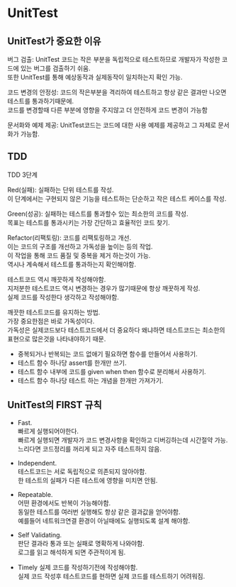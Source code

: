# UnitTest

## UnitTest가 중요한 이유
버그 검출: UnitTest 코드는 작은 부분을 독립적으로 테스트하므로 개발자가 작성한 코드에 있는 버그를 검출하기 쉬움.             
또한 UnitTest를 통해 예상동작과 실제동작이 일치하는지 확인 가능.        
     
코드 변경의 안정성: 코드의 작은부분을 격리하여 테스트하고 항상 같은 결과만 나오면 테스트를 통과하기때문에.    
코드를 변경할때 다른 부분에 영향을 주지않고 더 안전하게 코드 변경이 가능함    
      
문서화와 예제 제공: UnitTest코드는 코드에 대한 사용 예제를 제공하고 그 자체로 문서화가 가능함.     
      
## TDD
    
TDD 3단계       
    
Red(실패): 실패하는 단위 테스트를 작성.   
이 단계에서는 구현되지 않은 기능을 테스트하는 단순하고 작은 테스트 케이스를 작성.     
    
Green(성공): 실패하는 테스트를 통과할수 있는 최소한의 코드를 작성.        
목표는 테스트를 통과시키는 가장 간단하고 효율적인 코드 찾기.    
    
Refactor(리팩토링): 코드를 리팩토링하고 개선.   
이는 코드의 구조를 개선하고 가독성을 높이는 등의 작업.    
이 작업을 통해 코드 품질 및 중복을 제거 하는것이 가능.     
역시나 계속해서 테스트를 통과하는지 확인해야함.   
    
     
테스트코드 역시 깨끗하게 작성해야함.    
지저분한 테스트코드 역시 변경하는 경우가 많기때문에 항상 깨꿋하게 작성.   
실제 코드를 작성한다 생각하고 작성해야함.    
    
     
깨끗한 테스트코드를 유지하는 방법.    
가장 중요한점은 바로 가독성이다.     
가독성은 실제코드보다 테스트코드에서 더 중요하다 왜냐하면 테스트코드는 최소한의 표현으로 많은것을 나타내야하기 때문.    
     
    
- 중복되거나 반복되는 코드 없애기 필요하면 함수를 만들어서 사용하기.    
- 테스트 함수 하나당 assert를 한개만 쓰기.    
- 테스트 함수 내부에 코드를 given when then 함수로 분리해서 사용하기.    
- 테스트 함수 하나당 테스트 하는 개념을 한개만 가져가기.   

## UnitTest의 FIRST 규칙
- Fast.    
빠르게 실행되어야한다.     
빠르게 실행되면 개발자가 코드 변경사항을 확인하고 디버깅하는데 시간절약 가능.   
느리다면 코드정리를 꺼리게 되고 자주 테스트하지 않음.    
      
- Independent.   
테스트코드는 서로 독립적으로 의존되지 않아야함.    
한 테스트의 실패가 다른 테스트에 영향을 미치면 안됨.    
    
- Repeatable.   
어떤 환경에서도 반복이 가능해야함.    
동일한 테스트를 여러번 실행해도 항상 같은 결과값을 얻어야함.  
예를들어 네트워크연결 환경이 아닐때에도 실행되도록 설계 해야함.    
     
- Self Validating.     
판단 결과라 통과 또는 실패로 명확하게 나와야함.   
로그를 읽고 해석하게 되면 주관적이게 됨.   
    
- Timely
실제 코드를 작성하기전에 작성해야함.   
실제 코드 작성후 테스트코드를 현하면 실제 코드를 테스트하기 어려워짐.        

